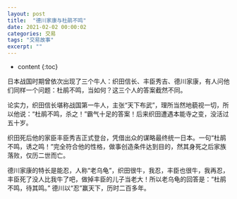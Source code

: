```yaml
---
layout: post
title:  "德川家康与杜鹃不鸣"
date: 2021-02-02 00:00:02
categories: 交易
tags: "交易故事"
excerpt: ""
---
```


* content
{:toc}


日本战国时期曾依次出现了三个牛人：织田信长、丰臣秀吉、德川家康，有人问他们同样一个问题：杜鹃不鸣，当如何？这三个人的答案截然不同。

论实力，织田信长堪称战国第一牛人，主张“天下布武”，理所当然地藐视一切，所以他说：“杜鹃不鸣，杀之！”霸气十足的答案！后来织田遭遇本能寺之变，没活过五十岁。

织田死后他的家臣丰臣秀吉正式登台，凭借出众的谋略最终统一日本。一句“杜鹃不鸣，诱之鸣！”完全符合他的性格，做事创造条件达到目的，然其身死之后家族落败，仅历二世而亡。

德川家康的特长是能忍，人称“老乌龟”，织田很牛，我忍，丰臣也很牛，我再忍，丰臣死了没人比我牛了吧，做掉丰臣的儿子当老大！所以老乌龟的回答是：“杜鹃不鸣，待其鸣。” 德川以“忍”赢天下，历时二百多年。





